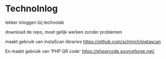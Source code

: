 # TechnoInlog
lekker inloggen bij technolab

download de repo, moet gelijk werken zonder problemen

maakt gebruik van instaScan libraries
https://github.com/schmich/instascan

En maakt gebruik van 'PHP QR code'
https://phpqrcode.sourceforge.net/

